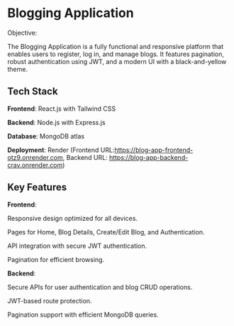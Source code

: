 
# Blogging Application

Objective:

The Blogging Application is a fully functional and responsive platform that enables users to register, log in, and manage blogs. It features pagination, robust authentication using JWT, and a modern UI with a black-and-yellow theme.

## Tech Stack

**Frontend**: React.js with Tailwind CSS

**Backend**: Node.js with Express.js

**Database**: MongoDB atlas

**Deployment**: Render (Frontend URL:https://blog-app-frontend-otz9.onrender.com, Backend URL: https://blog-app-backend-crav.onrender.com)


## Key Features

**Frontend**:

Responsive design optimized for all devices.

Pages for Home, Blog Details, Create/Edit Blog, and Authentication.

API integration with secure JWT authentication.

Pagination for efficient browsing.

**Backend**:

Secure APIs for user authentication and blog CRUD operations.

JWT-based route protection.

Pagination support with efficient MongoDB queries.